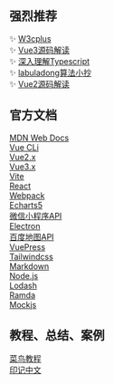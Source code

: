 ## 强烈推荐
 ✨ [W3cplus](https://www.w3cplus.com/blogs-lists) <br/>
 ✨ [Vue3源码解读](https://vue3js.cn/start/) <br/>
 ✨ [深入理解Typescript](https://jkchao.github.io/typescript-book-chinese/) <br/>
 ✨ [labuladong算法小抄](https://labuladong.gitee.io/algo/1/) <br/>
 ✨ [Vue2源码解读](https://vue-js.com/learn-vue/start/) <br/>

## 官方文档
 [MDN Web Docs](https://developer.mozilla.org/zh-CN/docs/Web/JavaScript) <br/>
 [Vue CLi](https://cli.vuejs.org/zh/config/) <br/>
 [Vue2.x](https://cn.vuejs.org/v2/guide/) <br/>
 [Vue3.x](https://v3.cn.vuejs.org/guide/introduction.html) <br/>
 [Vite](https://cn.vitejs.dev/config/) <br/>
 [React](https://react.docschina.org/docs/introducing-jsx.html) <br/>
 [Webpack](https://webpack.docschina.org/concepts/) <br/>
 [Echarts5](https://echarts.apache.org/zh/option.html#title) <br/>
 [微信小程序API](https://developers.weixin.qq.com/miniprogram/dev/api/) <br/>
 [Electron](https://www.electronjs.org/zh/docs/latest/) <br/>
 [百度地图API](https://lbsyun.baidu.com/cms/jsapi/class/jsapi_reference.html#a3b2) <br/>
 [VuePress](https://vuepress2.netlify.app/zh/guide/getting-started.html) <br/>
 [Tailwindcss](https://www.tailwindcss.cn/docs) <br/>
 [Markdown](https://markdown.com.cn/cheat-sheet.html) <br/>
 [Node.js](http://nodejs.cn/api/async_hooks.html) <br/>
 [Lodash](https://www.lodashjs.com/) <br/>
 [Ramda](https://ramda.cn/docs/) <br/>
 [Mockjs](http://mockjs.com/examples.html) <br/>


## 教程、总结、案例
 [菜鸟教程](https://www.runoob.com/) <br/>
 [印记中文](https://docschina.org/) <br/>
 []() <br/>
 []() <br/>
 []() <br/>
 []() <br/>
 []() <br/>